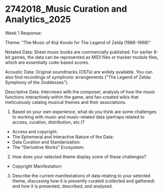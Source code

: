 
# 2742018_Music Curation and Analytics_2025

<!-- WEEK 1 -->
Week 1 Response:

Theme: "The Music of Koji Kondo for The Legend of Zelda (1986-1998)"

Notated Data: Sheet music books are commercially published. For earlier 8-bit games, the data can be represented as MIDI files or tracker module files, which are essentially code-based scores.

Acoustic Data: Original soundtracks (OSTs) are widely available. You can also find recordings of symphonic arrangements ("The Legend of Zelda: Symphony of the Goddesses").

Descriptive Data: Interviews with the composer, analysis of how the music functions interactively within the game, and fan-created wikis that meticulously catalog musical themes and their associations.


1) Based on your own experience, what do you think are some challenges to working with music and music-related data (perhaps related to access, curation, distribution, etc.)? 

- Access and copyright: 
- The Ephemeral and Interactive Nature of the Data:
- Data Curation and Standarization:
- The "Derivative Works" Ecosystem:

2) How does your selected theme display some of these challenges?

  - Copyright Manifestation:

3) Describe the current manifestations of data relating to your selected theme, discussing how it is presently curated (collected and gathered) and how it is presented, described, and analysed.



